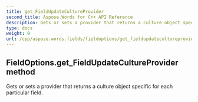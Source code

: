 ```yaml
---
title: get_FieldUpdateCultureProvider
second_title: Aspose.Words for C++ API Reference
description: Gets or sets a provider that returns a culture object specific for each particular field. 
type: docs
weight: 0
url: /cpp/aspose.words.fields/fieldoptions/get_fieldupdatecultureprovider/
---
```

## FieldOptions.get_FieldUpdateCultureProvider method


Gets or sets a provider that returns a culture object specific for each particular field. 


